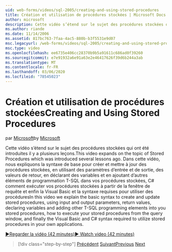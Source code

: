 ```yaml
---
uid: web-forms/videos/sql-2005/creating-and-using-stored-procedures
title: Création et utilisation de procédures stockées | Microsoft Docs
author: microsoft
description: Cette vidéo s’étend sur le sujet des procédures stockées qui ont été introduites il y a plusieurs leçons. Dans cette vidéo, nous expliquons la syntaxe de base pour créer et mettre à jour...
ms.author: riande
ms.date: 11/14/2006
ms.assetid: 817bc763-7faa-4ac5-880b-b3f5531e9d07
msc.legacyurl: /web-forms/videos/sql-2005/creating-and-using-stored-procedures
msc.type: video
ms.openlocfilehash: ee6735e406cc28370b9b5a91611c686ad0f39260
ms.sourcegitcommit: e7e91932a6e91a63e2e46417626f39d6b244a3ab
ms.translationtype: MT
ms.contentlocale: fr-FR
ms.lasthandoff: 03/06/2020
ms.locfileid: "78545023"
---
```

# <a name="creating-and-using-stored-procedures"></a><span data-ttu-id="0a08e-104">Création et utilisation de procédures stockées</span><span class="sxs-lookup"><span data-stu-id="0a08e-104">Creating and Using Stored Procedures</span></span>

<span data-ttu-id="0a08e-105">par [Microsoft](https://github.com/microsoft)</span><span class="sxs-lookup"><span data-stu-id="0a08e-105">by [Microsoft](https://github.com/microsoft)</span></span>

<span data-ttu-id="0a08e-106">Cette vidéo s’étend sur le sujet des procédures stockées qui ont été introduites il y a plusieurs leçons.</span><span class="sxs-lookup"><span data-stu-id="0a08e-106">This video expands on the topic of Stored Procedures which was introduced several lessons ago.</span></span> <span data-ttu-id="0a08e-107">Dans cette vidéo, nous expliquons la syntaxe de base pour créer et mettre à jour des procédures stockées, en utilisant des paramètres d’entrée et de sortie, des valeurs de retour, en déclarant des variables et en ajoutant d’autres éléments de programmation T-SQL dans vos procédures stockées, C# comment exécuter vos procédures stockées à partir de la fenêtre de requête et enfin la Visual Basic et la syntaxe requises pour utiliser des procédures</span><span class="sxs-lookup"><span data-stu-id="0a08e-107">In this video we explain the basic syntax to create and update stored procedures, using input and output parameters, return values, declaring variables and adding other T-SQL programming elements into you stored procedures, how to execute your stored procedures from the query window, and finally the Visual Basic and C# syntax required to utilize stored procedures in your own applications.</span></span>

[<span data-ttu-id="0a08e-108">&#9654;Regarder la vidéo (42 minutes)</span><span class="sxs-lookup"><span data-stu-id="0a08e-108">&#9654; Watch video (42 minutes)</span></span>](https://channel9.msdn.com/Blogs/ASP-NET-Site-Videos/creating-and-using-stored-procedures)

> [!div class="step-by-step"]
> <span data-ttu-id="0a08e-109">[Précédent](building-and-customizing-reports-in-business-intelligence-development-studio.md)
> [Suivant](enabling-full-text-search-in-your-text-data.md)</span><span class="sxs-lookup"><span data-stu-id="0a08e-109">[Previous](building-and-customizing-reports-in-business-intelligence-development-studio.md)
[Next](enabling-full-text-search-in-your-text-data.md)</span></span>
